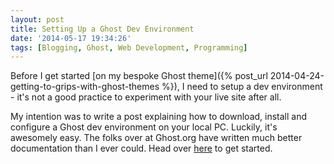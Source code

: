 ```yaml
---
layout: post
title: Setting Up a Ghost Dev Environment
date: '2014-05-17 19:34:26'
tags: [Blogging, Ghost, Web Development, Programming]
---
```


Before I get started [on my bespoke Ghost theme]({% post_url 2014-04-24-getting-to-grips-with-ghost-themes %}), I need to setup a dev environment - it's not a good practice to experiment with your live site after all.

My intention was to write a post explaining how to download, install and configure a Ghost dev environment on your local PC. Luckily, it's awesomely easy. The folks over at Ghost.org have written much better documentation than I ever could. Head over <a href="http://docs.ghost.org/installation/" target="_blank">here</a> to get started.